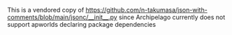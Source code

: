 This is a vendored copy of https://github.com/n-takumasa/json-with-comments/blob/main/jsonc/__init__.py since Archipelago currently does not support apworlds declaring package dependencies